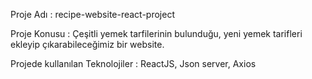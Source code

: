 Proje Adı : recipe-website-react-project

Proje Konusu : Çeşitli yemek tarfilerinin bulunduğu, yeni yemek tarifleri ekleyip çıkarabileceğimiz bir website.

Projede kullanılan Teknolojiler : ReactJS, Json server, Axios
